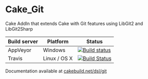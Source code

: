 # Cake_Git

Cake AddIn that extends Cake with Git features using LibGit2 and LibGit2Sharp

| Build server                | Platform     | Status                                                                                                                    |
|-----------------------------|--------------|---------------------------------------------------------------------------------------------------------------------------|
| AppVeyor                    | Windows      | [![Build status](https://ci.appveyor.com/api/projects/status/2qpemj09d13th9er/branch/master?svg=true)](https://ci.appveyor.com/project/WCOMAB/cake-git/branch/master) |
| Travis                      | Linux / OS X | [![Build Status](https://travis-ci.org/WCOMAB/Cake_Git.svg?branch=master)](https://travis-ci.org/WCOMAB/Cake_Git) |

Documentation available at [cakebuild.net/dsl/git](http://cakebuild.net/dsl/git)